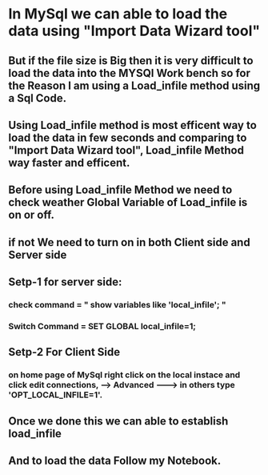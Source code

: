 # In MySql we can able to load the data using  "Import Data Wizard tool" 
## But if the file size is Big then it is very difficult to load the data into the MYSQl Work bench so for the Reason I am using a Load_infile method using a Sql Code.
## Using Load_infile method is most efficent way to load the data in few seconds and comparing to "Import Data Wizard tool", Load_infile Method way faster and efficent.
## Before using Load_infile Method we need to check weather Global Variable of Load_infile is on or off. 
## if not We need to turn on in both Client side and Server side 
## Setp-1 for server side: 
### check command = " show variables like 'local_infile'; "
### Switch Command = SET GLOBAL local_infile=1;
## Setp-2 For Client Side
### on home page of MySql right click on the local instace and click edit connections, --> Advanced ---> in others type 'OPT_LOCAL_INFILE=1'.
## Once we done this we can able to establish load_infile 

## And to load the data Follow my Notebook.
